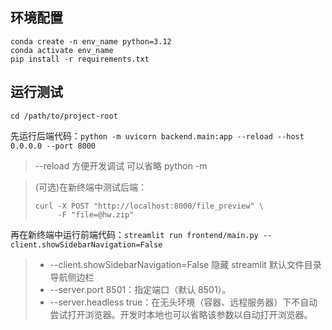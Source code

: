 ## 环境配置

```
conda create -n env_name python=3.12
conda activate env_name
pip install -r requirements.txt
```

## 运行测试

`cd /path/to/project-root`

先运行后端代码：`python -m uvicorn backend.main:app --reload --host 0.0.0.0 --port 8000`

> --reload 方便开发调试
> 可以省略 python -m

> (可选)在新终端中测试后端：
>
> ```
> curl -X POST "http://localhost:8000/file_preview" \
>      -F "file=@hw.zip"
> ```

再在新终端中运行前端代码：`streamlit run frontend/main.py --client.showSidebarNavigation=False`

> - --client.showSidebarNavigation=False 隐藏 streamlit 默认文件目录导航侧边栏
> - --server.port 8501：指定端口（默认 8501）。
> - --server.headless true：在无头环境（容器、远程服务器）下不自动尝试打开浏览器。开发时本地也可以省略该参数以自动打开浏览器。
